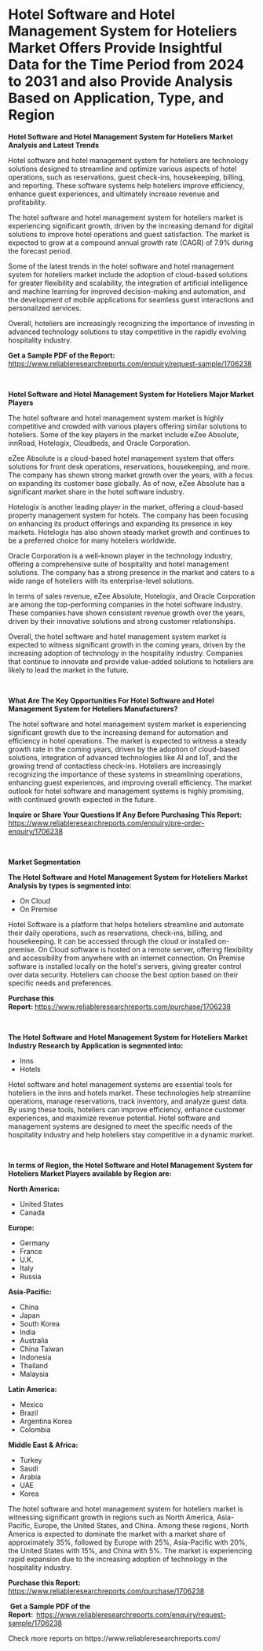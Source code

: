 <p><h1>Hotel Software and Hotel Management System for Hoteliers Market Offers Provide Insightful Data for the Time Period from 2024 to 2031 and also Provide Analysis Based on Application, Type, and Region</h1></p><p><strong>Hotel Software and Hotel Management System for Hoteliers Market Analysis and Latest Trends</strong></p>
<p><p>Hotel software and hotel management system for hoteliers are technology solutions designed to streamline and optimize various aspects of hotel operations, such as reservations, guest check-ins, housekeeping, billing, and reporting. These software systems help hoteliers improve efficiency, enhance guest experiences, and ultimately increase revenue and profitability.</p><p>The hotel software and hotel management system for hoteliers market is experiencing significant growth, driven by the increasing demand for digital solutions to improve hotel operations and guest satisfaction. The market is expected to grow at a compound annual growth rate (CAGR) of 7.9% during the forecast period.</p><p>Some of the latest trends in the hotel software and hotel management system for hoteliers market include the adoption of cloud-based solutions for greater flexibility and scalability, the integration of artificial intelligence and machine learning for improved decision-making and automation, and the development of mobile applications for seamless guest interactions and personalized services.</p><p>Overall, hoteliers are increasingly recognizing the importance of investing in advanced technology solutions to stay competitive in the rapidly evolving hospitality industry.</p></p>
<p><strong>Get a Sample PDF of the Report:&nbsp;</strong> <a href="https://www.reliableresearchreports.com/enquiry/request-sample/1706238">https://www.reliableresearchreports.com/enquiry/request-sample/1706238</a></p>
<p>&nbsp;</p>
<p><strong>Hotel Software and Hotel Management System for Hoteliers Major Market Players</strong></p>
<p><p>The hotel software and hotel management system market is highly competitive and crowded with various players offering similar solutions to hoteliers. Some of the key players in the market include eZee Absolute, innRoad, Hotelogix, Cloudbeds, and Oracle Corporation.</p><p>eZee Absolute is a cloud-based hotel management system that offers solutions for front desk operations, reservations, housekeeping, and more. The company has shown strong market growth over the years, with a focus on expanding its customer base globally. As of now, eZee Absolute has a significant market share in the hotel software industry.</p><p>Hotelogix is another leading player in the market, offering a cloud-based property management system for hotels. The company has been focusing on enhancing its product offerings and expanding its presence in key markets. Hotelogix has also shown steady market growth and continues to be a preferred choice for many hoteliers worldwide.</p><p>Oracle Corporation is a well-known player in the technology industry, offering a comprehensive suite of hospitality and hotel management solutions. The company has a strong presence in the market and caters to a wide range of hoteliers with its enterprise-level solutions.</p><p>In terms of sales revenue, eZee Absolute, Hotelogix, and Oracle Corporation are among the top-performing companies in the hotel software industry. These companies have shown consistent revenue growth over the years, driven by their innovative solutions and strong customer relationships.</p><p>Overall, the hotel software and hotel management system market is expected to witness significant growth in the coming years, driven by the increasing adoption of technology in the hospitality industry. Companies that continue to innovate and provide value-added solutions to hoteliers are likely to lead the market in the future.</p></p>
<p>&nbsp;</p>
<p><strong>What Are The Key Opportunities For Hotel Software and Hotel Management System for Hoteliers Manufacturers?</strong></p>
<p><p>The hotel software and hotel management system market is experiencing significant growth due to the increasing demand for automation and efficiency in hotel operations. The market is expected to witness a steady growth rate in the coming years, driven by the adoption of cloud-based solutions, integration of advanced technologies like AI and IoT, and the growing trend of contactless check-ins. Hoteliers are increasingly recognizing the importance of these systems in streamlining operations, enhancing guest experiences, and improving overall efficiency. The market outlook for hotel software and management systems is highly promising, with continued growth expected in the future.</p></p>
<p><strong>Inquire or Share Your Questions If Any Before Purchasing This Report:</strong> <a href="https://www.reliableresearchreports.com/enquiry/pre-order-enquiry/1706238">https://www.reliableresearchreports.com/enquiry/pre-order-enquiry/1706238</a></p>
<p>&nbsp;</p>
<p><strong>Market Segmentation</strong></p>
<p><strong>The Hotel Software and Hotel Management System for Hoteliers Market Analysis by types is segmented into:</strong></p>
<p><ul><li>On Cloud</li><li>On Premise</li></ul></p>
<p><p>Hotel Software is a platform that helps hoteliers streamline and automate their daily operations, such as reservations, check-ins, billing, and housekeeping. It can be accessed through the cloud or installed on-premise. On Cloud software is hosted on a remote server, offering flexibility and accessibility from anywhere with an internet connection. On Premise software is installed locally on the hotel's servers, giving greater control over data security. Hoteliers can choose the best option based on their specific needs and preferences.</p></p>
<p><strong>Purchase this Report:&nbsp;</strong><a href="https://www.reliableresearchreports.com/purchase/1706238">https://www.reliableresearchreports.com/purchase/1706238</a></p>
<p>&nbsp;</p>
<p><strong>The Hotel Software and Hotel Management System for Hoteliers Market Industry Research by Application is segmented into:</strong></p>
<p><ul><li>Inns</li><li>Hotels</li></ul></p>
<p><p>Hotel software and hotel management systems are essential tools for hoteliers in the inns and hotels market. These technologies help streamline operations, manage reservations, track inventory, and analyze guest data. By using these tools, hoteliers can improve efficiency, enhance customer experiences, and maximize revenue potential. Hotel software and management systems are designed to meet the specific needs of the hospitality industry and help hoteliers stay competitive in a dynamic market.</p></p>
<p>&nbsp;</p>
<p><strong>In terms of Region, the Hotel Software and Hotel Management System for Hoteliers Market Players available by Region are:</strong></p>
<p>
    <p> <strong> North America: </strong>
        <ul>
            <li>United States</li>
            <li>Canada</li>
        </ul>
        </p> 
    <p> <strong> Europe: </strong>
        <ul>
            <li>Germany</li>
            <li>France</li>
            <li>U.K.</li>
            <li>Italy</li>
            <li>Russia</li>
        </ul>
        </p> 
    <p> <strong> Asia-Pacific: </strong>
        <ul>
            <li>China</li>
            <li>Japan</li>
            <li>South Korea</li>
            <li>India</li>
            <li>Australia</li>
            <li>China Taiwan</li>
            <li>Indonesia</li>
            <li>Thailand</li>
            <li>Malaysia</li>
        </ul>
        </p> 
    <p> <strong> Latin America: </strong>
        <ul>
            <li>Mexico</li>
            <li>Brazil</li>
            <li>Argentina Korea</li>
            <li>Colombia</li>
        </ul>
        </p> 
    <p> <strong> Middle East & Africa: </strong>
        <ul>
            <li>Turkey</li>
            <li>Saudi</li>
            <li>Arabia</li>
            <li>UAE</li>
            <li>Korea</li>
        </ul>
    </p>
    </p>
<p><p>The hotel software and hotel management system for hoteliers market is witnessing significant growth in regions such as North America, Asia-Pacific, Europe, the United States, and China. Among these regions, North America is expected to dominate the market with a market share of approximately 35%, followed by Europe with 25%, Asia-Pacific with 20%, the United States with 15%, and China with 5%. The market is experiencing rapid expansion due to the increasing adoption of technology in the hospitality industry.</p></p>
<p><strong>Purchase this Report: </strong><a href="https://www.reliableresearchreports.com/purchase/1706238">https://www.reliableresearchreports.com/purchase/1706238</a></p>
<p>&nbsp;<strong>Get a Sample PDF of the Report:&nbsp;&nbsp;</strong><a href="https://www.reliableresearchreports.com/enquiry/request-sample/1706238">https://www.reliableresearchreports.com/enquiry/request-sample/1706238</a></p>
<p><strong></strong></p>
<p>Check more reports on https://www.reliableresearchreports.com/</p>